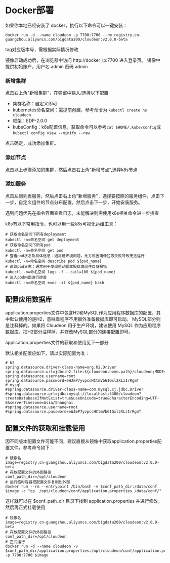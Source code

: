 # Docker部署
如果你本地已经安装了 docker，执行以下命令可以一键安装：

```shell
docker run -d --name cloudeon -p 7700:7700 --rm registry.cn-guangzhou.aliyuncs.com/bigdata200/cloudeon:v2.0.0-beta
```

tag对应版本号，需根据实际情况修改

镜像启动成功后，在浏览器中访问 http://docker_ip:7700 进入登录页。
镜像中提供初始账户，用户名 admin 密码 admin

### 新增集群

点击右上角"新增集群"，在弹窗中输入/选择以下配置

- 集群名称：自定义即可
- kubernetes命名空间：需提前创建，参考命令为 `kubectl create ns cloudeon`
- 框架：EDP-2.0.0
- kubeConfig：k8s配置信息，获取命令可以参考`cat $HOME/.kube/config`或`kubectl config view --minify --raw`

点击确定，成功添加集群。

### 添加节点

点击以上步骤添加的集群，然后点击右上角"新增节点",选择k8s节点

### 添加服务

点击左侧列表服务，然后点击右上角"新增服务"，选择要按照的服务组件，点击下一步，自定义组件的节点分布配置，然后点击下一步，开始安装服务。

遇到问题优先在指令界面查看日志，未能解决则需使用k8s相关命令进一步排查

k8s有以下常用指令，也可以用一些k8s可视化运维工具：

```shell
# 获取命名空间下所有deployment
kubectl -n=命名空间 get deployment
# 获取命名空间下所有pod
kubectl -n=命名空间 get pod
# 查看pod状态及具体信息：通常是环境问题，比方说因镜像拉取失败导致无法运行
kubectl -n=命名空间 describe pod ${pod_name}
# 追踪pod日志：通常用于发现启动脚本报错或组件自身报错
kubectl -n=命名空间 logs -f --tail=100 ${pod_name}
# 进入pod内部进行排查
kubectl -n=命名空间 exec -it ${pod_name} bash

```

## 配置应用数据库

application.properties文件中包含H2和MySQL作为应用程序数据库的配置，其中默认使用的是H2，意味着程序不用额外准备数据库即可启动。
MySQL部分则是注释掉的。如果将 Cloudeon 用于生产环境，建议使用 MySQL 作为应用程序数据库，把H2部分注释掉，并修改MySQL部分的连接配置即可。

application.properties文件的获取和使用见下一部分

默认相关配置应如下，请以实际配置为准：

```properties
# h2
spring.datasource.driver-class-name=org.h2.Driver
spring.datasource.url=jdbc:h2:file:${cloudeon.home.path}/cloudeon;MODE=MySQL;DATABASE_TO_LOWER=TRUE
spring.datasource.username=root
spring.datasource.password=eWJmP7yvpccHCtmVb61Gxl2XLzIrRgmT
# mysql
#spring.datasource.driver-class-name=com.mysql.cj.jdbc.Driver
#spring.datasource.url=jdbc:mysql://localhost:3306/cloudeon?createDatabaseIfNotExist=true&useUnicode=true&characterEncoding=UTF-8&serverTimezone=Asia/Shanghai
#spring.datasource.username=root
#spring.datasource.password=eWJmP7yvpccHCtmVb61Gxl2XLzIrRgmT
```

## 配置文件的获取和挂载使用

因不同版本配置文件可能不同，建议直接从镜像中获取application.properties配置文件，参考命令如下：

```shell
# 镜像名
image=registry.cn-guangzhou.aliyuncs.com/bigdata200/cloudeon:v2.0.0-beta
# 存放配置文件的外部路径
conf_path_dir=/opt/cloudeon
# 运行临时容器把配置文件复制到外部
docker run --rm --entrypoint /bin/bash -v $conf_path_dir:/data/conf $image -c "cp  /opt/cloudeon/conf/application.properties /data/conf/"

```

这样就可以在 $conf_path_dir 目录下找到 application.properties 并进行修改，然后再正式挂载使用

```shell
# 镜像名
image=registry.cn-guangzhou.aliyuncs.com/bigdata200/cloudeon:v2.0.0-beta
# 存放配置文件的外部路径
conf_path_dir=/opt/cloudeon
# 正式运行
docker run -d --name cloudeon -v $conf_path_dir/application.properties:/opt/cloudeon/conf/application.properties -p 7700:7700 $image

```